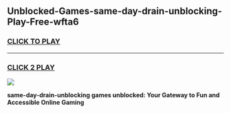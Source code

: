 
## Unblocked-Games-same-day-drain-unblocking-Play-Free-wfta6
<h3>
<a href="https://premium76.site?title=same-day-drain-unblocking&ref=19M">CLICK TO PLAY</a></h3>
<hr>

<h3>
<a href="https://premium76.site?title=same-day-drain-unblocking&ref=19M">CLICK 2 PLAY</a>
  
</h3>

<a href="https://premium76.site?title=same-day-drain-unblocking&ref=19M"><img src="https://clearcache.store/games.png"></a>


**same-day-drain-unblocking games unblocked: Your Gateway to Fun and Accessible Online Gaming**
